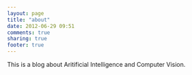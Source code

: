 ```yaml
---
layout: page
title: "about"
date: 2012-06-29 09:51
comments: true
sharing: true
footer: true
---
```

This is a blog about Aritificial Intelligence and Computer Vision.
